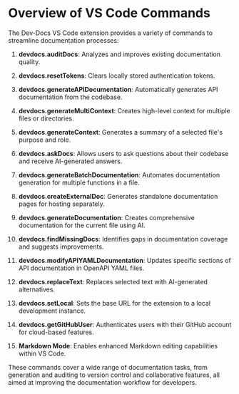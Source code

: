 

  # Overview of VS Code Commands

The Dev-Docs VS Code extension provides a variety of commands to streamline documentation processes:

1. **devdocs.auditDocs**: Analyzes and improves existing documentation quality.

2. **devdocs.resetTokens**: Clears locally stored authentication tokens.

3. **devdocs.generateAPIDocumentation**: Automatically generates API documentation from the codebase.

4. **devdocs.generateMultiContext**: Creates high-level context for multiple files or directories.

5. **devdocs.generateContext**: Generates a summary of a selected file's purpose and role.

6. **devdocs.askDocs**: Allows users to ask questions about their codebase and receive AI-generated answers.

7. **devdocs.generateBatchDocumentation**: Automates documentation generation for multiple functions in a file.

8. **devdocs.createExternalDoc**: Generates standalone documentation pages for hosting separately.

9. **devdocs.generateDocumentation**: Creates comprehensive documentation for the current file using AI.

10. **devdocs.findMissingDocs**: Identifies gaps in documentation coverage and suggests improvements.

11. **devdocs.modifyAPIYAMLDocumentation**: Updates specific sections of API documentation in OpenAPI YAML files.

12. **devdocs.replaceText**: Replaces selected text with AI-generated alternatives.

13. **devdocs.setLocal**: Sets the base URL for the extension to a local development instance.

14. **devdocs.getGitHubUser**: Authenticates users with their GitHub account for cloud-based features.

15. **Markdown Mode**: Enables enhanced Markdown editing capabilities within VS Code.

These commands cover a wide range of documentation tasks, from generation and auditing to version control and collaborative features, all aimed at improving the documentation workflow for developers.

  